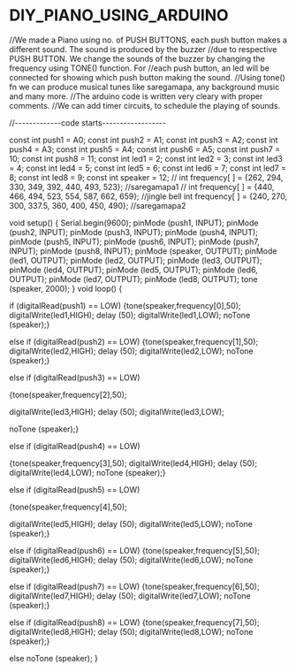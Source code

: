 # DIY_PIANO_USING_ARDUINO

//We made a Piano using no. of PUSH BUTTONS, each push button makes a different sound.  The sound is produced by the buzzer //due to respective PUSH BUTTON.  We change the sounds of the buzzer by changing the frequency using TONE() function. For //each push button, an led will be connected for showing which push button making the sound.
//Using tone() fn we can produce musical tunes like saregamapa, any background music and many more.
//The arduino code is written very cleary with proper comments.
//We can add timer circuits, to schedule the playing of sounds.

//-------------code starts------------------

const int push1 = A0;
const int push2 = A1;
const int push3 = A2;
const int push4 = A3;
const int push5 = A4;
const int push6 = A5;
const int push7 = 10;
const int push8 = 11;
const int led1 = 2;
const int led2 = 3;
const int led3 = 4;
const int led4 = 5;
const int led5 = 6;
const int led6 = 7;
const int led7 = 8;
const int led8 = 9;
const int speaker = 12;
// int frequency[ ] = {262, 294, 330, 349, 392, 440, 493, 523}; //saregamapa1
// int frequency[ ] = {440, 466, 494, 523, 554, 587, 662, 659}; //jingle bell
int frequency[ ] = {240, 270, 300, 337.5, 360, 400, 450, 490}; //saregamapa2

void setup()
{
  Serial.begin(9600);
pinMode (push1, INPUT);
pinMode (push2, INPUT);
pinMode (push3, INPUT);
pinMode (push4, INPUT);
pinMode (push5, INPUT);
pinMode (push6, INPUT);
pinMode (push7, INPUT);
pinMode (push8, INPUT);
pinMode (speaker, OUTPUT);
pinMode (led1, OUTPUT);
pinMode (led2, OUTPUT);
pinMode (led3, OUTPUT);
pinMode (led4, OUTPUT);
pinMode (led5, OUTPUT);
pinMode (led6, OUTPUT);
pinMode (led7, OUTPUT);
pinMode (led8, OUTPUT);
tone (speaker, 2000);
}
void loop()
{
 
if (digitalRead(push1) == LOW)
{tone(speaker,frequency[0],50);
digitalWrite(led1,HIGH);
delay (50);
digitalWrite(led1,LOW);
noTone (speaker);}
  
else if (digitalRead(push2) == LOW)
{tone(speaker,frequency[1],50);
digitalWrite(led2,HIGH);
delay (50);
digitalWrite(led2,LOW);
noTone (speaker);}

else if (digitalRead(push3) == LOW)

{tone(speaker,frequency[2],50);

digitalWrite(led3,HIGH);
delay (50);
digitalWrite(led3,LOW);

noTone (speaker);}

else if (digitalRead(push4) == LOW)

{tone(speaker,frequency[3],50);
digitalWrite(led4,HIGH);
delay (50);
digitalWrite(led4,LOW);
noTone (speaker);}

else if (digitalRead(push5) == LOW)

{tone(speaker,frequency[4],50);

digitalWrite(led5,HIGH);
delay (50);
digitalWrite(led5,LOW);
noTone (speaker);}

else if (digitalRead(push6) == LOW)
{tone(speaker,frequency[5],50);
digitalWrite(led6,HIGH);
delay (50);
digitalWrite(led6,LOW);
noTone (speaker);}

else if (digitalRead(push7) == LOW)
{tone(speaker,frequency[6],50);
digitalWrite(led7,HIGH);
delay (50);
digitalWrite(led7,LOW);
noTone (speaker);}

else if (digitalRead(push8) == LOW)
{tone(speaker,frequency[7],50);
digitalWrite(led8,HIGH);
delay (50);
digitalWrite(led8,LOW);
noTone (speaker);}


else
noTone (speaker);
}

